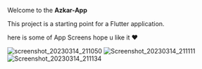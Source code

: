 Welcome to the **Azkar-App** 

This project is a starting point for a Flutter application.

here is some of App Screens hope u like it ❤


![screenshot_20230314_211050](https://user-images.githubusercontent.com/109550336/225116155-e849fa57-32a4-494b-9fc8-266159e7f22d.png) ![Screenshot_20230314_211111](https://user-images.githubusercontent.com/109550336/225116608-f4e82718-9276-4be5-9b40-dc228c6c6032.png) ![Screenshot_20230314_211134](https://user-images.githubusercontent.com/109550336/225116615-ff57f6fb-ccf7-4f2e-b331-355a3e1b1376.png)
